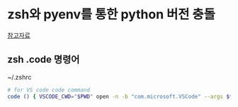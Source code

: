 # zsh와 pyenv를 통한 python 버전 충돌

[참고자료](https://lhy.kr/configuring-the-python-development-environment-with-pyenv-and-virtualenv)


## zsh .code 명령어 

~/.zshrc
```sh
# for VS code code command
code () { VSCODE_CWD="$PWD" open -n -b "com.microsoft.VSCode" --args $* ;
```